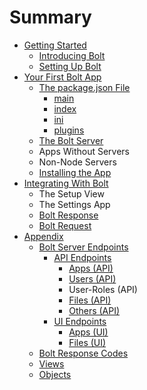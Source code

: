 # Summary

* [Getting Started](README.md)
    * [Introducing Bolt](sub.md)
    * [Setting Up Bolt](setting-up-bolt.md)
* [Your First Bolt App](your-first-bolt-app.md)
    * [The package.json File](packagejson.md)
        * [main](main.md)
        * [index](index.md)
        * [ini](ini.md)
        * [plugins](plugins.md)
    * [The Bolt Server](the-bolt-server.md)
    * Apps Without Servers
    * Non-Node Servers
    * [Installing the App](installing-the-app.md)
* [Integrating With Bolt](integrating-with-bolt.md)
    * The Setup View
    * The Settings App
    * [Bolt Response](bolt-response.md)
    * [Bolt Request](bolt-request.md)
* [Appendix](appendix.md)
    * [Bolt Server Endpoints](bolt-server-endpoints.md)
        * [API Endpoints](api-endpoints.md)
            * [Apps \(API\)](apps-api.md)
            * [Users \(API\)](users-api.md)
            * User-Roles \(API\)
            * [Files \(API\)](files-api.md)
            * [Others \(API\)](others-api.md)
        * [UI Endpoints](ui-endpoints.md)
            * [Apps \(UI\)](apps-ui.md)
            * [Files \(UI\)](files-ui.md)
    * [Bolt Response Codes](bolt-response-codes.md)
    * [Views](views.md)
    * [Objects](objects.md)

